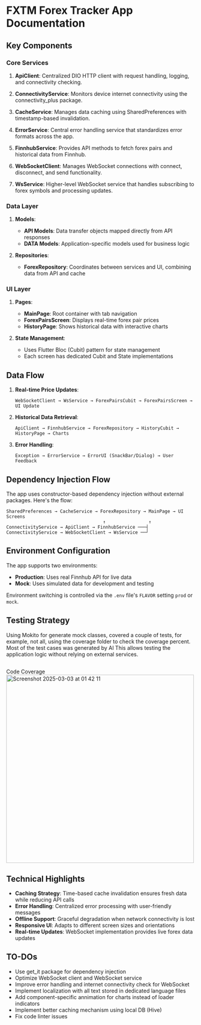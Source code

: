 # FXTM Forex Tracker App Documentation

## Key Components

### Core Services

1. **ApiClient**: Centralized DIO HTTP client with request handling, logging, and connectivity checking.

2. **ConnectivityService**: Monitors device internet connectivity using the connectivity_plus package.

3. **CacheService**: Manages data caching using SharedPreferences with timestamp-based invalidation.

4. **ErrorService**: Central error handling service that standardizes error formats across the app.

5. **FinnhubService**: Provides API methods to fetch forex pairs and historical data from Finnhub.

6. **WebSocketClient**: Manages WebSocket connections with connect, disconnect, and send functionality.

7. **WsService**: Higher-level WebSocket service that handles subscribing to forex symbols and processing updates.

### Data Layer

1. **Models**:
   - **API Models**: Data transfer objects mapped directly from API responses
   - **DATA Models**: Application-specific models used for business logic

2. **Repositories**:
   - **ForexRepository**: Coordinates between services and UI, combining data from API and cache

### UI Layer

1. **Pages**:
   - **MainPage**: Root container with tab navigation
   - **ForexPairsScreen**: Displays real-time forex pair prices
   - **HistoryPage**: Shows historical data with interactive charts

2. **State Management**:
   - Uses Flutter Bloc (Cubit) pattern for state management
   - Each screen has dedicated Cubit and State implementations

## Data Flow

1. **Real-time Price Updates**:
   ```
   WebSocketClient → WsService → ForexPairsCubit → ForexPairsScreen → UI Update
   ```

2. **Historical Data Retrieval**:
   ```
   ApiClient → FinnhubService → ForexRepository → HistoryCubit → HistoryPage → Charts
   ```

3. **Error Handling**:
   ```
   Exception → ErrorService → ErrorUI (SnackBar/Dialog) → User Feedback
   ```

## Dependency Injection Flow

The app uses constructor-based dependency injection without external packages. Here's the flow:

```
SharedPreferences → CacheService → ForexRepository → MainPage → UI Screens
                                    ↑                ↑
ConnectivityService → ApiClient → FinnhubService ───┤
ConnectivityService → WebSocketClient → WsService ──┘
```

## Environment Configuration

The app supports two environments:
- **Production**: Uses real Finnhub API for live data
- **Mock**: Uses simulated data for development and testing

Environment switching is controlled via the `.env` file's `FLAVOR` setting `prod` or `mock`.

## Testing Strategy
Using Mokito for generate mock classes, covered a couple of tests, for example, not all, using the coverage folder to check the coverage percent.
Most of the test cases was generated by AI
This allows testing the application logic without relying on external services.

##
Code Coverage
<img width="500" alt="Screenshot 2025-03-03 at 01 42 11" src="https://github.com/user-attachments/assets/8c94e102-80c4-4e33-8941-33d1023d5392" />


## Technical Highlights

- **Caching Strategy**: Time-based cache invalidation ensures fresh data while reducing API calls
- **Error Handling**: Centralized error processing with user-friendly messages
- **Offline Support**: Graceful degradation when network connectivity is lost
- **Responsive UI**: Adapts to different screen sizes and orientations
- **Real-time Updates**: WebSocket implementation provides live forex data updates

## TO-DOs
- Use get_it package for dependency injection
- Optimize WebSocket client and WebSocket service
- Improve error handling and internet connectivity check for WebSocket
- Implement localization with all text stored in dedicated language files
- Add component-specific annimation for charts instead of loader indicators
- Implement better caching mechanism using local DB (Hive)
- Fix code linter issues
